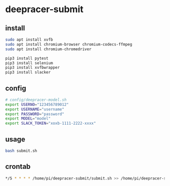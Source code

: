 # deepracer-submit

## install

```bash
sudo apt install xvfb
sudo apt install chromium-browser chromium-codecs-ffmpeg
sudo apt install chromium-chromedriver

pip3 install pytest
pip3 install selenium
pip3 install xvfbwrapper
pip3 install slacker
```

## config

```bash
# config/deepracer-model.sh
export USERNO="123456789012"
export USERNAME="username"
export PASSWORD="password"
export MODEL="model"
export SLACK_TOKEN="xoxb-1111-2222-xxxx"
```

## usage

```bash
bash submit.sh
```

## crontab

```bash
*/5 * * * * /home/pi/deepracer-submit/submit.sh >> /home/pi/deepracer-submit.log 2>&1
```
